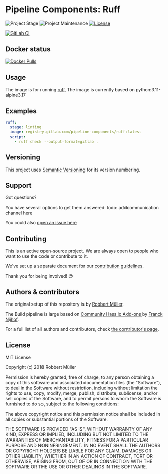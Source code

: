# Pipeline Components: Ruff

![Project Stage][project-stage-shield]
![Project Maintenance][maintenance-shield]
[![License][license-shield]](LICENSE)

[![GitLab CI][gitlabci-shield]][gitlabci]

## Docker status

[![Docker Pulls][pulls-shield]][dockerhub]

## Usage

The image is for running [ruff], The image is currently based on python:3.11-alpine3.17

## Examples

```yaml
ruff:
  stage: linting
  image: registry.gitlab.com/pipeline-components/ruff:latest
  script:
    - ruff check --output-format=gitlab .
```

## Versioning

This project uses [Semantic Versioning][semver] for its version numbering.

## Support

Got questions?

You have several options to get them answered:
todo: addcommunication channel here

You could also [open an issue here][issue]

## Contributing

This is an active open-source project. We are always open to people who want to
use the code or contribute to it.

We've set up a separate document for our [contribution guidelines](CONTRIBUTING.md).

Thank you for being involved! :heart_eyes:

## Authors & contributors

The original setup of this repository is by [Robbert Müller][mjrider].

The Build pipeline is large based on [Community Hass.io Add-ons
][hassio-addons] by [Franck Nijhof][frenck].

For a full list of all authors and contributors,
check [the contributor's page][contributors].

## License

MIT License

Copyright (c) 2018 Robbert Müller

Permission is hereby granted, free of charge, to any person obtaining a copy
of this software and associated documentation files (the "Software"), to deal
in the Software without restriction, including without limitation the rights
to use, copy, modify, merge, publish, distribute, sublicense, and/or sell
copies of the Software, and to permit persons to whom the Software is
furnished to do so, subject to the following conditions:

The above copyright notice and this permission notice shall be included in all
copies or substantial portions of the Software.

THE SOFTWARE IS PROVIDED "AS IS", WITHOUT WARRANTY OF ANY KIND, EXPRESS OR
IMPLIED, INCLUDING BUT NOT LIMITED TO THE WARRANTIES OF MERCHANTABILITY,
FITNESS FOR A PARTICULAR PURPOSE AND NONINFRINGEMENT. IN NO EVENT SHALL THE
AUTHORS OR COPYRIGHT HOLDERS BE LIABLE FOR ANY CLAIM, DAMAGES OR OTHER
LIABILITY, WHETHER IN AN ACTION OF CONTRACT, TORT OR OTHERWISE, ARISING FROM,
OUT OF OR IN CONNECTION WITH THE SOFTWARE OR THE USE OR OTHER DEALINGS IN THE
SOFTWARE.

[commits]: https://gitlab.com/pipeline-components/ruff/-/commits/master
[contributors]: https://gitlab.com/pipeline-components/ruff/-/graphs/master
[dockerhub]: https://hub.docker.com/r/pipelinecomponents/ruff
[gitlabci-shield]: https://img.shields.io/gitlab/pipeline/pipeline-components/ruff.svg
[gitlabci]: https://gitlab.com/pipeline-components/ruff/-/commits/master
[issue]: https://gitlab.com/pipeline-components/ruff/issues
[keepchangelog]: http://keepachangelog.com/en/1.0.0/
[license-shield]: https://img.shields.io/badge/License-MIT-green.svg
[maintenance-shield]: https://img.shields.io/maintenance/yes/2023.svg
[mjrider]: https://gitlab.com/mjrider
[project-stage-shield]: https://img.shields.io/badge/project%20stage-production%20ready-brightgreen.svg
[pulls-shield]: https://img.shields.io/docker/pulls/pipelinecomponents/ruff.svg
[releases]: https://gitlab.com/pipeline-components/ruff/tags
[repository]: https://gitlab.com/pipeline-components/ruff
[ruff]: https://beta.ruff.rs/docs
[semver]: http://semver.org/spec/v2.0.0.html

[frenck]: https://github.com/frenck
[hassio-addons]: https://github.com/hassio-addons